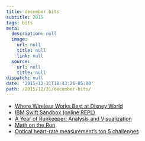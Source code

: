 ```yaml
---
title: december bits
subtitle: 2015
tags: bits
meta:
  description: null
  image:
    url: null
    title: null
    link: null
  source:
    url: null
    title: null
dispatch: null
date: '2015-12-31T18:43:21-05:00'
path: /2015/12/31/december-bits/
---
```

* [Where Wireless Works Best at Disney World][wireless]
* [IBM Swift Sandbox (online REPL)][repl]
* [A Year of Runkeeper: Analysis and Visualization][rk]
* [Math on the Run][runMath]
* [Optical heart-rate measurement’s top 5 challenges][optical]

[repl]: https://swiftlang.ng.bluemix.net/?cm_mmc=developerWorks-_-dWdevcenter-_-swift-_-lp#/repl
[rk]: http://blog.wolfram.com/2015/12/04/a-year-of-runkeeper-analysis-and-visualization/
[optical]: http://www.edn.com/electronics-blogs/embedded-insights/4440217/Optical-heart-rate-measurement-s-top-5-challenges
[wireless]: http://www.forbes.com/sites/abigailtracy/2015/12/20/we-mapped-every-inch-of-disney-world-to-find-the-best-mobile-signal/
[runMath]: http://blogs.scientificamerican.com/roots-of-unity/math-on-the-run/

